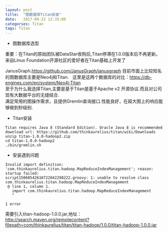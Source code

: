 ```yaml
---
layout: post
title:  "图数据库Titan安装"
date:   2017-09-22 12:35:00
categories: Titan
tags: Titan
---
```

* 图数据库选型   

重要：在Titan的原始团队被DataStar收购后,Titan停滞在1.0.0版本后不再更新。来自Linux Foundation开源社区的爱好者在Titan基础上开发了

JanusGraph.https://github.com/JanusGraph/janusgraph
目前市面上比较知名的图数据库主要是Neo4j和Titan.   
这里是这两个数据库的对比：https://db-engines.com/en/system/Neo4j;Titan   
至于为什么我选择Titan,主要是基于Titan是基于Apache v2 开源协议.而且对公司现有大数据平台的无缝结合.   
满足常用的图操作需求，且提供Gremlin查询接口.性能良好，在超大图上的响应能够做到秒级别.

* Titan安装
``` shell
Titan requires Java 8 (Standard Edition). Oracle Java 8 is recommended
download url: https://github.com/thinkaurelius/titan/wiki/Downloads
unzip titan-1.0.0-hadoop2.zip
cd titan-1.0.0-hadoop2
./bin/gremlin.sh
```

* 安装遇到问题
``` shell
Invalid import definition: 'com.thinkaurelius.titan.hadoop.MapReduceIndexManagement'; reason: startup failed:
script15060542610722042298222.groovy: 1: unable to resolve class com.thinkaurelius.titan.hadoop.MapReduceIndexManagement
 @ line 1, column 1.
   import com.thinkaurelius.titan.hadoop.MapReduceIndexManagement
   ^

1 error
```
需要引入titan-hadoop-1.0.0.jar,地址：http://search.maven.org/remotecontent?filepath=com/thinkaurelius/titan/titan-hadoop/1.0.0/titan-hadoop-1.0.0.jar




